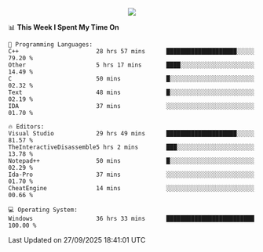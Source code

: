 <p align="center">
  <img src="https://readme-typing-svg.herokuapp.com?font=Cascadia+Code&weight=600&size=20&duration=5000&pause=1000&color=FFFFFF&center=true&vCenter=true&width=500&lines=IF+I'M+NOT+WORKING+-+IT+MEANS+I'M+DEAD+💀" />
</p>

<!--START_SECTION:waka-->
📊 **This Week I Spent My Time On** 

```text
💬 Programming Languages: 
C++                      28 hrs 57 mins      ████████████████████░░░░░   79.20 % 
Other                    5 hrs 17 mins       ████░░░░░░░░░░░░░░░░░░░░░   14.49 % 
C                        50 mins             █░░░░░░░░░░░░░░░░░░░░░░░░   02.32 % 
Text                     48 mins             █░░░░░░░░░░░░░░░░░░░░░░░░   02.19 % 
IDA                      37 mins             ░░░░░░░░░░░░░░░░░░░░░░░░░   01.70 % 

🔥 Editors: 
Visual Studio            29 hrs 49 mins      ████████████████████░░░░░   81.57 % 
TheInteractiveDisassemble5 hrs 2 mins        ███░░░░░░░░░░░░░░░░░░░░░░   13.78 % 
Notepad++                50 mins             █░░░░░░░░░░░░░░░░░░░░░░░░   02.29 % 
Ida-Pro                  37 mins             ░░░░░░░░░░░░░░░░░░░░░░░░░   01.70 % 
CheatEngine              14 mins             ░░░░░░░░░░░░░░░░░░░░░░░░░   00.66 % 

💻 Operating System: 
Windows                  36 hrs 33 mins      █████████████████████████   100.00 % 
```


 Last Updated on 27/09/2025 18:41:01 UTC
<!--END_SECTION:waka-->
